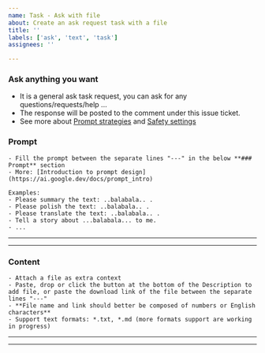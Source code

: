 ```yaml
---
name: Task - Ask with file
about: Create an ask request task with a file
title: ''
labels: ['ask', 'text', 'task']
assignees: ''

---
```

<!-- Please fill the below task information as follows -->
<!-- Do not remove any text of this Description template, just fill items -->

<!--
### Setting

Here is the generation configuration and safety setting about Gemini, you can modify them according to your needs.
- [Safety settings](https://ai.google.dev/docs/safety_setting_gemini)

---
	{
	  "model_name": "gemini-pro",
	  "generation_configuration":
	  {
	    "temperature": 0.9,
	    "top_p": 1.0,
	    "top_k": 1,
	    "max_output_tokens": 2048
	  },
	  "safety_setting":
	  {
	    "harassment": "BLOCK_MEDIUM_AND_ABOVE",
	    "hate_speech": "BLOCK_MEDIUM_AND_ABOVE",
	    "sexually_explicit": "BLOCK_MEDIUM_AND_ABOVE",
	    "dangerous_content": "BLOCK_MEDIUM_AND_ABOVE"
	  }
	}
---
-->

### Ask anything you want

- It is a general ask task request, you can ask for any questions/requests/help ...
- The response will be posted to the comment under this issue ticket.
- See more about [Prompt strategies](https://ai.google.dev/docs/prompt_best_practices#experiment-with-different-parameter-values) and [Safety settings](https://ai.google.dev/docs/safety_setting_gemini)

### Prompt

	- Fill the prompt between the separate lines "---" in the below **### Prompt** section
	- More: [Introduction to prompt design](https://ai.google.dev/docs/prompt_intro)

    Examples:
    - Please summary the text: ..balabala.. .
    - Please polish the text: ..balabala.. .
    - Please translate the text: ..balabala.. .
    - Tell a story about ...balabala... to me.
    - ...
---



---

### Content

    - Attach a file as extra context
    - Paste, drop or click the button at the bottom of the Description to add file, or paste the download link of the file between the separate lines "---"
    - **File name and link should better be composed of numbers or English characters**
    - Support text formats: *.txt, *.md (more formats support are working in progress)

---



---